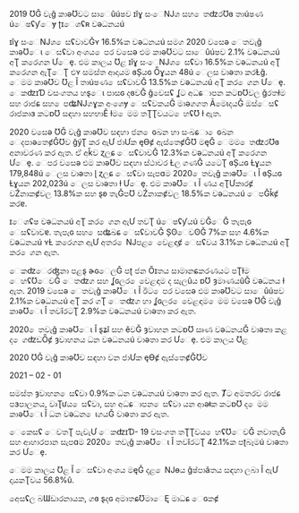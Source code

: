 2019 ƱǦ වැǧ කාəƱවට සාෙȗúෂව ɪǐɣ සංෙǊශ සහ ෙතʣරƱɞ තාúෂණ úෙෂʢƴෙɏ ʈɪෙශʢʀ වəධනයú

ɪǐɣ සංෙǊශ ෙසʢවාවǦʏ 16.5%ක වəධනයú සමග 2020 වසෙə ෙතවැǧ කාəƱෙɩ ෙසʢවා අංශය ෙපර වසෙə එම කාəƱවට සාෙȗúෂව 2.1% වəධනයú අƮ කරෙගන Ưෙȩ. එම කාලය Ʊළ ɪǐɣ සංෙǊශ ෙසʢවා 16.5%ක වəධනයú අƮ කරෙගන ඇƮෙƮ එʏ සමස්ත ආදායම ɞȘයɢ Ȫɣයන 48ú ෙලස වාəතා කරȽǧ. ෙමම කාəƱව Ʊළ Ǐ තාúෂණ ෙසʢවාවǦ 13.5%ක වəධනයú අƮ කර ෙගන Ưෙȩ. ෙකʣɪƊ වසංගතය හȿෙɩ පාසɢ දɞවǦ ǧවෙසʢ ʆට අධɕාපන කටɒƱවල ǧරතɫම සහ රාජɕ සහ ෙපʥǊගɣක අංශෙɏ ෙසʢවකයǦ මාəගගත ĀමෙɩදයǦ ඔස්ෙසʢ රාජකාɜ කටɒƱ සඳහා සහභාĚ ɫම ෙමම තƮƮවයට ෙහʢƱ ɫ ඇත.

2020 වසෙə ƱǦ වැǧ කාəƱව සඳහා ජන ෙɢඛන හා සංඛɕා ෙɢඛන ෙදපාəතෙȼǦƱව ǧýƮ කර ඇƯ ජාƯක ęƟȼ ඇස්තෙȼǦƱ මęǦ ෙමම ෙතʣරƱɞ අනාවරණ කර ඇත. ඒ අǩව ɀලɕ ෙසʢවාවǦ 12.3%ක වəධනයú අƮ කරෙගන Ưෙȩ. ෙපර වසෙə එම කාəƱව සඳහා ස්ථාවර Ƚල ගණǦ යටෙƮ ɞȘයɢ Ƚɣයන 179,848ú ෙලස වාəතා ɭ ɀලɕ ෙසʢවා සැපɑම 2020 ෙතවැǧ කාəƱෙɩ Ǐ ɞȘයɢ Ƚɣයන 202,023ú ෙලස වාəතා ɫ Ưෙȩ. එම කාəƱෙɩ Ǐ ණය අƮƯකාරȼ වŹනාකȼවල 13.8%ක සහ ȿʚ තැǦපƱ වŹනාකȼවල 18.5%ක වəධනයú ෙපǦǩȼ කරɐ.

ɪෙශʢෂ වəධනයú අƮ කර ෙගන ඇƯ තවƮ úෙෂʢƴයú වǦෙǦ තැපැɢ ෙසʢවාවɐ. තැපැɢ සහ ෙසʥඛɕ ෙසʢවාවǦ ȘʘෙවʘǦ 7%ක සහ 4.6%ක වəධනයú ʏȽ කරෙගන ඇƯ අතර ෙǊපළ ෙවෙළඳාȼ ෙසʢවය 3.1%ක වəධනයú අƮ කර ෙගන ඇත.

ෙකʣෙරʤනා පළȿ ɚɢෙලǦ පʈ ජන Őɪතය සාමානɕකරණයට පƮɫම ෙහʢƱෙවǦ ෙතʣග සහ ʆɢලර ෙවෙළඳාම ද සැලûය ɒƱ ȝමාණයûǦ වəධනය ɫ ඇත. 2019 වසෙə ෙතවැǧ කාəƱෙɩ Ǐ ඊට ෙපර වසෙə එම කාəƱවට සාෙȗúෂව 2.1%ක වəධනයú අƮ කර ගƮ ෙතʣග හා ʆɢලර ෙවෙළඳාම ෙමම වසෙə ƱǦ වැǧ කාəƱෙɩ Ǐ තවǐරටƮ 2.9%ක වəධනයú වාəතා කර ඇත.

2020 ෙතවැǧ කාəƱෙɩ Ǐ ȿʑǐ සහ ěවǦ ȝවාහන කටɒƱ ඍණ වəධනයǦ වාəතා කළ ද ෙගʣඩȪȼ ȝවාහනය ධන වəධනයú වාəතා කර Ưෙȩ. එම කාලය Ʊළ

2020 ƱǦ වැǧ කාəƱව සඳහා වන ජාƯක ęƟȼ ඇස්තෙȼǦƱව

2021 – 02 - 01

සමස්ත ȝවාහන ෙසʢවා 0.9%ක ධන වəධනයú වාəතා කර ඇත. Ⱦට අමතරව රාජɕ පɜපාලනය, වෘƮưය ෙසʢවා, සහ අධɕාපන ෙසʢවා යන ආəǂක කටɒƱ ද ෙමම කාəƱෙɩ Ǐ ධන වəධන ෙɩගයǦ වාəතා කර ඇත.

ෙකෙසʢ ෙවතƮ පැවැƯ ෙකʣɪƊ- 19 වසංගත තƮƮවය ෙහʢƱෙවǦ නවාතැǦ සහ ආහාරපාන සැපɑම 2020 ෙතවැǧ කාəƱෙɩ Ǐ තවǐරටƮ 42.1%ක පʈබෑමú වාəතා කර Ưෙȩ.

ෙමම කාලය Ʊළ Ǐ ෙසʢවා අංශය මęǦ දළ ෙǊɵය ǧෂ්පාǎතය සඳහා ලබා Ǐ ඇƯ දායකƮවය 56.8%û.

අෙසʢල බƜඩාරනායක, ගɞ ȿදɢ අමාතɕƱමාෙĘ මාධɕ ෙɢකȼ